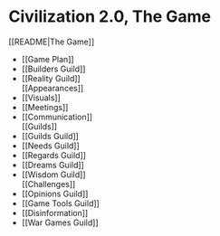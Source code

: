 # Civilization 2.0, The Game

[[README|The Game]]  
- [[Game Plan]]  
- [[Builders Guild]]  
- [[Reality Guild]]  
[[Appearances]]  
- [[Visuals]]  
- [[Meetings]]  
- [[Communication]]  
[[Guilds]]  
- [[Guilds Guild]]  
- [[Needs Guild]]  
- [[Regards Guild]]  
- [[Dreams Guild]]  
- [[Wisdom Guild]]  
[[Challenges]]  
- [[Opinions Guild]]  
- [[Game Tools Guild]]  
- [[Disinformation]]  
- [[War Games Guild]]  